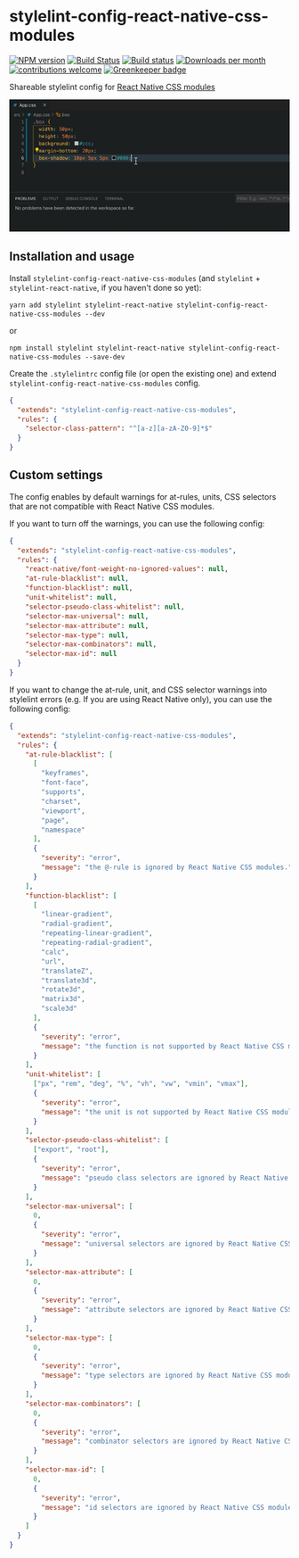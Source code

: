 # stylelint-config-react-native-css-modules

[![NPM version](http://img.shields.io/npm/v/stylelint-config-react-native-css-modules.svg)](https://www.npmjs.org/package/stylelint-config-react-native-css-modules)
[![Build Status](https://travis-ci.org/kristerkari/stylelint-config-react-native-css-modules.svg?branch=master)](https://travis-ci.org/kristerkari/stylelint-config-react-native-css-modules)
[![Build status](https://ci.appveyor.com/api/projects/status/u4f5x5k6d5ff24qt/branch/master?svg=true)](https://ci.appveyor.com/project/kristerkari/stylelint-config-react-native-css-modules/branch/master)
[![Downloads per month](https://img.shields.io/npm/dm/stylelint-config-react-native-css-modules.svg)](http://npmcharts.com/compare/stylelint-config-react-native-css-modules?periodLength=30)
[![contributions welcome](https://img.shields.io/badge/contributions-welcome-brightgreen.svg?style=flat)](https://egghead.io/courses/how-to-contribute-to-an-open-source-project-on-github)
[![Greenkeeper badge](https://badges.greenkeeper.io/kristerkari/stylelint-config-react-native-css-modules.svg)](https://greenkeeper.io/)

Shareable stylelint config for [React Native CSS modules](https://github.com/kristerkari/react-native-css-modules)

<img src="screenshots/linting.gif" width="640">

## Installation and usage

Install `stylelint-config-react-native-css-modules` (and `stylelint` + `stylelint-react-native`, if you haven't done so yet):

```
yarn add stylelint stylelint-react-native stylelint-config-react-native-css-modules --dev
```

or

```
npm install stylelint stylelint-react-native stylelint-config-react-native-css-modules --save-dev
```

Create the `.stylelintrc` config file (or open the existing one) and extend `stylelint-config-react-native-css-modules` config.

```json
{
  "extends": "stylelint-config-react-native-css-modules",
  "rules": {
    "selector-class-pattern": "^[a-z][a-zA-Z0-9]*$"
  }
}
```

## Custom settings

The config enables by default warnings for at-rules, units, CSS selectors that are not compatible with React Native CSS modules.

If you want to turn off the warnings, you can use the following config:

```json
{
  "extends": "stylelint-config-react-native-css-modules",
  "rules": {
    "react-native/font-weight-no-ignored-values": null,
    "at-rule-blacklist": null,
    "function-blacklist": null,
    "unit-whitelist": null,
    "selector-pseudo-class-whitelist": null,
    "selector-max-universal": null,
    "selector-max-attribute": null,
    "selector-max-type": null,
    "selector-max-combinators": null,
    "selector-max-id": null
  }
}
```

If you want to change the at-rule, unit, and CSS selector warnings into stylelint errors (e.g. If you are using React Native only), you can use the following config:

```json
{
  "extends": "stylelint-config-react-native-css-modules",
  "rules": {
    "at-rule-blacklist": [
      [
        "keyframes",
        "font-face",
        "supports",
        "charset",
        "viewport",
        "page",
        "namespace"
      ],
      {
        "severity": "error",
        "message": "the @-rule is ignored by React Native CSS modules."
      }
    ],
    "function-blacklist": [
      [
        "linear-gradient",
        "radial-gradient",
        "repeating-linear-gradient",
        "repeating-radial-gradient",
        "calc",
        "url",
        "translateZ",
        "translate3d",
        "rotate3d",
        "matrix3d",
        "scale3d"
      ],
      {
        "severity": "error",
        "message": "the function is not supported by React Native CSS modules."
      }
    ],
    "unit-whitelist": [
      ["px", "rem", "deg", "%", "vh", "vw", "vmin", "vmax"],
      {
        "severity": "error",
        "message": "the unit is not supported by React Native CSS modules."
      }
    ],
    "selector-pseudo-class-whitelist": [
      ["export", "root"],
      {
        "severity": "error",
        "message": "pseudo class selectors are ignored by React Native CSS modules."
      }
    ],
    "selector-max-universal": [
      0,
      {
        "severity": "error",
        "message": "universal selectors are ignored by React Native CSS modules."
      }
    ],
    "selector-max-attribute": [
      0,
      {
        "severity": "error",
        "message": "attribute selectors are ignored by React Native CSS modules."
      }
    ],
    "selector-max-type": [
      0,
      {
        "severity": "error",
        "message": "type selectors are ignored by React Native CSS modules."
      }
    ],
    "selector-max-combinators": [
      0,
      {
        "severity": "error",
        "message": "combinator selectors are ignored by React Native CSS modules."
      }
    ],
    "selector-max-id": [
      0,
      {
        "severity": "error",
        "message": "id selectors are ignored by React Native CSS modules."
      }
    ]
  }
}
```
